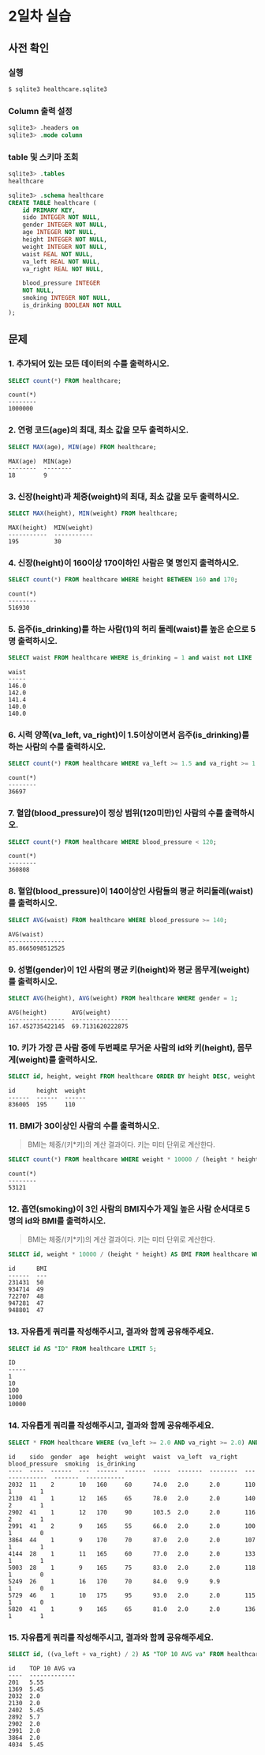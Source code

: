 # 2일차 실습

## 사전 확인

### 실행

```bash
$ sqlite3 healthcare.sqlite3 
```

### Column 출력 설정

```sql
sqlite3> .headers on 
sqlite3> .mode column
```

### table 및 스키마 조회

```sql
sqlite3> .tables
healthcare

sqlite3> .schema healthcare
CREATE TABLE healthcare (
    id PRIMARY KEY,        
    sido INTEGER NOT NULL, 
    gender INTEGER NOT NULL,
    age INTEGER NOT NULL,  
    height INTEGER NOT NULL,
    weight INTEGER NOT NULL,
    waist REAL NOT NULL,   
    va_left REAL NOT NULL, 
    va_right REAL NOT NULL,

    blood_pressure INTEGER 
    NOT NULL,
    smoking INTEGER NOT NULL,
    is_drinking BOOLEAN NOT NULL
);
```

## 문제

### 1. 추가되어 있는 모든 데이터의 수를 출력하시오.

```sql
SELECT count(*) FROM healthcare;
```

```
count(*)
--------
1000000
```

### 2. 연령 코드(age)의 최대, 최소 값을 모두 출력하시오. 

```sql
SELECT MAX(age), MIN(age) FROM healthcare;
```

```
MAX(age)  MIN(age)
--------  --------
18        9
```

### 3. 신장(height)과 체중(weight)의 최대, 최소 값을 모두 출력하시오.

```sql
SELECT MAX(height), MIN(weight) FROM healthcare;
```

```
MAX(height)  MIN(weight)
-----------  -----------
195          30
```

### 4. 신장(height)이 160이상 170이하인 사람은 몇 명인지 출력하시오.

```sql
SELECT count(*) FROM healthcare WHERE height BETWEEN 160 and 170;
```

```
count(*)
--------
516930
```

### 5. 음주(is_drinking)를 하는 사람(1)의 허리 둘레(waist)를 높은 순으로 5명 출력하시오. 

```sql
SELECT waist FROM healthcare WHERE is_drinking = 1 and waist not LIKE '' ORDER BY waist DESC LIMIT 5;
```

```
waist
-----
146.0
142.0
141.4
140.0
140.0
```

### 6. 시력 양쪽(va_left, va_right)이 1.5이상이면서 음주(is_drinking)를 하는 사람의 수를 출력하시오.

```sql
SELECT count(*) FROM healthcare WHERE va_left >= 1.5 and va_right >= 1.5 and is_drinking = 1;
```

```
count(*)
--------
36697
```

### 7. 혈압(blood_pressure)이 정상 범위(120미만)인 사람의 수를 출력하시오.

```sql
SELECT count(*) FROM healthcare WHERE blood_pressure < 120;
```

```
count(*)
--------
360808
```

### 8. 혈압(blood_pressure)이 140이상인 사람들의 평균 허리둘레(waist)를 출력하시오.

```sql
SELECT AVG(waist) FROM healthcare WHERE blood_pressure >= 140;
```

```
AVG(waist)      
----------------
85.8665098512525
```

### 9. 성별(gender)이 1인 사람의 평균 키(height)와 평균 몸무게(weight)를 출력하시오.

```sql
SELECT AVG(height), AVG(weight) FROM healthcare WHERE gender = 1;
```

```
AVG(height)       AVG(weight)     
----------------  ----------------
167.452735422145  69.7131620222875
```

### 10. 키가 가장 큰 사람 중에 두번째로 무거운 사람의 id와 키(height), 몸무게(weight)를 출력하시오.

```sql
SELECT id, height, weight FROM healthcare ORDER BY height DESC, weight DESC LIMIT 1 OFFSET 1;
```

```
id      height  weight
------  ------  ------
836005  195     110
```

### 11. BMI가 30이상인 사람의 수를 출력하시오. 

> BMI는 체중/(키*키)의 계산 결과이다. 
> 키는 미터 단위로 계산한다.

```sql
SELECT count(*) FROM healthcare WHERE weight * 10000 / (height * height) >= 30;
```

```
count(*)
--------
53121
```

### 12. 흡연(smoking)이 3인 사람의 BMI지수가 제일 높은 사람 순서대로 5명의 id와 BMI를 출력하시오.

> BMI는 체중/(키*키)의 계산 결과이다. 
> 키는 미터 단위로 계산한다.

```sql
SELECT id, weight * 10000 / (height * height) AS BMI FROM healthcare WHERE smoking = 3 ORDER BY weight * 10000 / (height * height) DESC LIMIT 5;
```

```
id      BMI
------  ---
231431  50
934714  49
722707  48
947281  47
948801  47
```

### 13. 자유롭게 쿼리를 작성해주시고, 결과와 함께 공유해주세요.

```sql
SELECT id AS "ID" FROM healthcare LIMIT 5;
```

```
ID   
-----
1
10
100
1000
10000
```

### 14. 자유롭게 쿼리를 작성해주시고, 결과와 함께 공유해주세요.

```sql
SELECT * FROM healthcare WHERE (va_left >= 2.0 AND va_right >= 2.0) AND va_left + va_right >= 4.0 LIMIT 10;
```

```
id    sido  gender  age  height  weight  waist  va_left  va_right  blood_pressure  smoking  is_drinking
----  ----  ------  ---  ------  ------  -----  -------  --------  --------------  -------  -----------
2032  11    2       10   160     60      74.0   2.0      2.0       110             1        1
2130  41    1       12   165     65      78.0   2.0      2.0       140             2        1
2902  41    1       12   170     90      103.5  2.0      2.0       116             2        1
2991  41    2       9    165     55      66.0   2.0      2.0       100             1        0
3864  44    1       9    170     70      87.0   2.0      2.0       107             1        1
4144  28    1       11   165     60      77.0   2.0      2.0       133             1        1
5003  28    1       9    165     75      83.0   2.0      2.0       118             1        0
5249  26    1       16   170     70      84.0   9.9      9.9                       1        0
5729  46    1       10   175     95      93.0   2.0      2.0       115             1        0
5820  41    1       9    165     65      81.0   2.0      2.0       136             1        1
```

### 15. 자유롭게 쿼리를 작성해주시고, 결과와 함께 공유해주세요.

```sql
SELECT id, ((va_left + va_right) / 2) AS "TOP 10 AVG va" FROM healthcare WHERE (va_left >= 1.0 AND va_right >= 1.0) AND va_left + va_right >= 4.0 LIMIT 10;
```

```
id    TOP 10 AVG va
----  -------------
201   5.55
1369  5.45
2032  2.0
2130  2.0
2402  5.45
2892  5.7
2902  2.0
2991  2.0
3864  2.0
4034  5.45
```